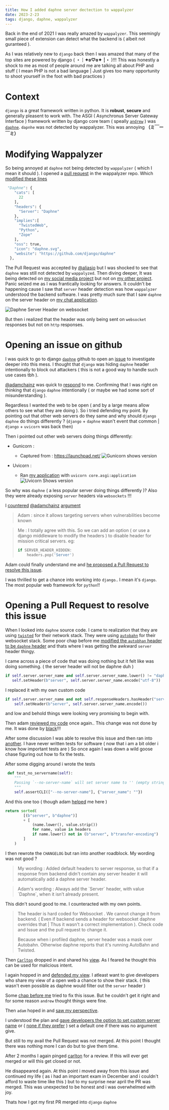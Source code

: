```yaml
---
title: How I added daphne server dectection to wappalyzer
date: 2023-2-23
tags: django, daphne, wappalyzer
---
```


Back in the end of 2021 I was really amazed by `wappalyzer`. This seemingly small piece of extension can detect what the backend is ( albeit not guranteed ).

As I was relatively new to `django` back then I was amazed that many of the top sites are powered by django ( **・┆✦ʚ♡ɞ✦ ┆・** )!!! This was honestly a shock to me as most of people around me are talking all about PHP and stuff ( I mean PHP is not a bad language | Just gives too many opportunity to shoot yourself in the foot with bad practices )

# Context

`django` is a great framework written in python. It is **robust**, **secure** and generally pleasent to work with. The ASGI ( Asynchronus Server Gateway Interface ) framework written by django core team ( speally [`andrew`](https://github.com/andrewgodwin) ) was [`daphne`](https://github.com/django/daphne/). `dapnhe` was not detected by wappalyzer. This was annoying **（ミ￣ー￣ミ）**

# Modifying Wappalyzer

So being annoyed at `daphne` not being detected by `wappalyzer` ( which I mean it should ). I opened a [pull request](https://github.com/wappalyzer/wappalyzer/pull/5466) in the wappalyzer repo. Which [modified these lines](https://github.com/baseplate-admin/wappalyzer/blob/2e3dc7ccd29823003ef77ed79fc0dfaaa228f270/src/technologies/d.json#L231-L246)

```python
 "Daphne": {
    "cats": [
      22
    ],
    "headers": {
      "Server": "Daphne"
    },
    "implies":[
      "TwistedWeb",
      "Python",
      "Zope"
    ],
    "oss": true,
    "icon": "daphne.svg",
    "website": "https://github.com/django/daphne"
  },
```

The Pull Request was accepted by [@aliasio](https://github.com/AliasIO) but I was shocked to see that `daphne` was still not detected by `wappalyzed`. Then diving deeper, It was being detected on [my social media project](https://github.com/baseplate-admin/Social-Media/tree/d84c4971aff58c5a9a9c73767a9bb2f1440d917c/backend) but not on [my other project](https://github.com/baseplate-admin/animecore). Panic seized me as I was frantically looking for answers. It couldn't be happening cause I saw that `server` header detection was how `wappalyzer` understood the backend software. I was pretty much sure that I saw `daphne` on the server header on [my chat application](https://github.com/baseplate-admin/Social-Media/tree/d84c4971aff58c5a9a9c73767a9bb2f1440d917c/backend).

![Daphne Server Header on websocket](./daphne-server-header-on-websocket.png)

But then i realized that the header was only being sent on `websocket` responses but not on `http` responses.

# Opening an issue on github

I was quick to go to django [`daphne`](https://github.com/django/daphne/) github to open an [issue](https://github.com/django/daphne/issues/395) to investigate deeper into this mess. I thought that `django` was hiding `daphne` header intentionally to block out attackers ( this is not a good way to handle such use cases tbh ).

[@adamchainz](https://github.com/adamchainz) was quick to [respond](https://github.com/django/daphne/issues/395#issuecomment-1001920882) to me. Confirming that I was right on thinking that `django` `daphne` intentionally ( or maybe we had some sort of misunderstanding ).

Regardless I wanted the web to be open ( and by a large means allow others to see what they are doing ). So i tried defending my point. By pointing out that other web servers do they same and why should `django` `daphne` do things differently ? (`django` + `daphne` wasn't event that common | `django` + `uvicorn` was back then)

Then i pointed out other web servers doing things differently:

- Gunicorn :

  - Captured from : https://launchpad.net/ ![Gunicorn shows version](./gunicorn-shows-server-header-and-version.png)

- Uvicorn :

  - Ran [my application](https://github.com/baseplate-admin/Social-Media/tree/d84c4971aff58c5a9a9c73767a9bb2f1440d917c/backend) with `uvicorn core.asgi:application` ![Uvicorn Shows version](./uvicorn-shows-server-header.png)

So why was `daphne` ( a less popular server doing things differently )? Also they were already exposing `server` headers via `websockets` !!!

I [countered](https://github.com/django/daphne/issues/395#issuecomment-1001936960) [@adamchainz](https://github.com/adamchainz) [argument](https://github.com/django/daphne/issues/395#issuecomment-1001920882)

> Adam : since it allows targeting servers when vulnerabilities become known

<blockquote>
Me : I totally agree with this. So we can add an option ( or use a django middleware to modify the headers ) to disable header for mission critical servers. eg:

```python
if SERVER_HEADER_HIDDEN:
    headers.pop('Server')
```

</blockquote>

Adam could finally understand me and [he proposed a Pull Request to resolve this issue](https://github.com/django/daphne/issues/395#issuecomment-1002013198).

I was thrilled to get a chance into working into `django`.. I mean it's `django`. The most popular web framework for `python`!!

# Opening a Pull Request to resolve this issue

When I looked into `daphne` source code. I came to realization that they are using [`twisted`](https://github.com/twisted/twisted) for their network stack. They were using [`autobahn`](https://github.com/crossbario/autobahn-python) for their websocket stack. Some poor chap before me [modified the `autobhan` header to be `daphne` header](https://github.com/django/daphne/blob/b0204165b1fc1ccb786e9ba65ad32d20f1fc83f5/daphne/ws_protocol.py#L82) and thats where I was getting the awkward `server` header thingy.

I came across a piece of code that was doing nothing but it felt like was doing something. ( the server header will not be daphne duh )

```python
if self.server.server_name and self.server.server_name.lower() != "daphne":
   self.setHeader(b"server", self.server.server_name.encode("utf-8"))
```

I replaced it with my own custom code

```python
if self.server.server_name and not self.responseHeaders.hasHeader("server"):
    self.setHeader(b"server", self.server.server_name.encode())
```

and low and behold things were looking very promising to begin with.

Then adam [reviewed my code](https://github.com/django/daphne/pull/396#discussion_r775915139) once again.. This change was not done by me. It was done by [black](https://github.com/psf/black)!!!

After some discussion I was able to resolve this issue and then ran into [another](https://github.com/django/daphne/pull/396#pullrequestreview-840911732). I have never written tests for software ( now that i am a bit older i know how important tests are )
So once again I was down a wild goose chase figuring out how to fix the tests.

After some digging around i wrote the tests

```python
 def test_no_servername(self):
    """
    Passing `--no-server-name` will set server name to '' (empty string)
    """
    self.assertCLI(["--no-server-name"], {"server_name": ""})
```

And this one too ( though adam [helped](https://github.com/django/daphne/pull/396#discussion_r775998730) me here )

```python
return sorted(
        [(b"server", b"daphne")]
        + [
            (name.lower(), value.strip())
            for name, value in headers
            if name.lower() not in (b"server", b"transfer-encoding")
        ]
    )
```

I then rewrote the `CHANGELOG` but ran into another roadblock. My wording was not good ?

<blockquote>
My wording : Added default headers to server response, so that if a response from backend didn't contain any server header it will automatically add a daphne server header.
</blockquote>

<blockquote>
Adam's wording : Always add the `Server` header, with value `Daphne`, when it isn’t already present.
</blockquote>

This didn't sound good to me. I counteracted with my own points.

<blockquote>
The header is hard coded for Websocket . We cannot change it from backend. ( Even if backend sends a header for websocket daphne overrides that | Thus it wasn't a correct implementation ). Check code and Issue and the pull request to change it.

Because when i profiled daphne, server header was a mask over Autobahn. Otherwise daphne reports that it's running AutoBahn and Twisted.

</blockquote>

Then [`Carlton`](https://github.com/carltongibson) dropped in and shared his [view](https://github.com/django/daphne/pull/396#pullrequestreview-841284864). As I feared he thought this can be used for malicious intent.

I again hopped in and [defended my view](https://github.com/django/daphne/pull/396#issuecomment-1002531931). I atleast want to give developers who share my view of a open web a chance to show their stack. ( this wasn't even possible as daphne would filter out the `server` header )

Some [chap before me](https://github.com/django/daphne/pull/231) tried to fix this issue. But he couldn't get it right and for some reason `andrew` thought things were fine.

Then `adam` hoped in and [saw my perspective](https://github.com/django/daphne/pull/396#issuecomment-1002535530).

I understood the plan and [gave developers the option to set custom server name](https://github.com/django/daphne/pull/396#issuecomment-1002567731) or ( [none if they prefer](https://github.com/django/daphne/pull/396#issuecomment-1036397709) ) set a default one if there was no argument give.

But still to my avail the Pull Request was not merged. At this point I thought there was nothing more I can do but to give them time.

After 2 months I again pinged [carlton](https://github.com/carltongibson) for a review. If this will ever get merged or will this get closed or not.

He disappeared again. At this point i moved away from this issue and continued my life ( as i had an important exam in December and i couldn't afford to waste time like this ) but to my surprise near april the PR was merged. This was unexpected to be honest and i was overwhelmed with joy.

Thats how I got my first PR merged into `django` `daphne`
